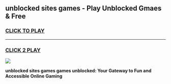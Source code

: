 
## unblocked sites games - Play Unblocked Gmaes & Free
<h3>
<a href="https://news.freeplayer.one?title=unblocked_sites_games&ref=16F">CLICK TO PLAY</a></h3>
<hr>

<h3>
<a href="https://news.freeplayer.one?title=unblocked_sites_games&ref=16F">CLICK 2 PLAY</a>
  
</h3>

<a href="https://news.freeplayer.one?title=unblocked_sites_games&ref=16F/"><img src="https://clearcache.store/games.png"></a>


**unblocked sites games games unblocked: Your Gateway to Fun and Accessible Online Gaming**
